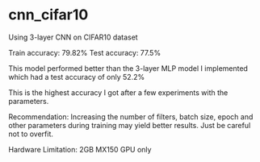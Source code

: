 # cnn_cifar10
Using 3-layer CNN on CIFAR10 dataset

Train accuracy: 79.82%
Test accuracy: 77.5%

This model performed better than the 3-layer MLP model I implemented which had a test accuracy of only 52.2%

This is the highest accuracy I got after a few experiments with the parameters.  

Recommendation: Increasing the number of filters, batch size, epoch and other parameters during training may yield better results. Just be careful not to overfit. 

Hardware Limitation: 2GB MX150 GPU only  
